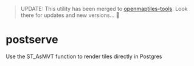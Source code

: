 > UPDATE: This utility has been merged to [openmaptiles-tools](https://github.com/openmaptiles/openmaptiles-tools#test-tiles). Look there for updates and new versions... 🚀

# postserve
Use the ST_AsMVT function to render tiles directly in Postgres

